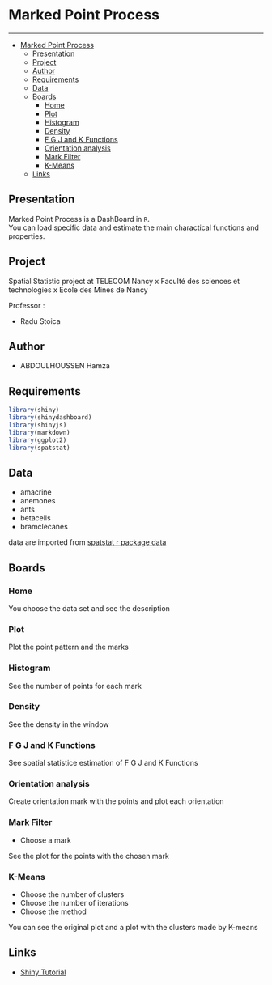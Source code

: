 # Marked Point Process

------------------------------------------------

- [Marked Point Process](#marked-point-process)
  - [Presentation](#presentation)
  - [Project](#project)
  - [Author](#author)
  - [Requirements](#requirements)
  - [Data](#data)
  - [Boards](#boards)
    - [Home](#home)
    - [Plot](#plot)
    - [Histogram](#histogram)
    - [Density](#density)
    - [F G J and K Functions](#f-g-j-and-k-functions)
    - [Orientation analysis](#orientation-analysis)
    - [Mark Filter](#mark-filter)
    - [K-Means](#k-means)
  - [Links](#links)

## Presentation

Marked Point Process is a DashBoard in `R`.  
You can load specific data and estimate the main charactical functions and properties.  

## Project
Spatial Statistic project at TELECOM Nancy x Faculté des sciences et technologies x Ecole des Mines de Nancy

Professor :
- Radu Stoica

## Author
- ABDOULHOUSSEN Hamza

## Requirements
```R
library(shiny)
library(shinydashboard)
library(shinyjs)
library(markdown)
library(ggplot2)
library(spatstat)
```

## Data
- amacrine
- anemones
- ants
- betacells
- bramclecanes

data are imported from [spatstat r package data](https://cran.r-project.org/web/packages/spatstat.data/spatstat.data.pdf)

## Boards

### Home
You choose the data set and see the description

### Plot
Plot the point pattern and the marks

### Histogram
See the number of points for each mark

### Density
See the density in the window

### F G J and K Functions
See spatial statistice estimation of F G J and K Functions

### Orientation analysis
Create orientation mark with the points and plot each orientation

### Mark Filter
- Choose a mark

See the plot for the points with the chosen mark

### K-Means
- Choose the number of clusters
- Choose the number of iterations
- Choose the method

You can see the original plot and a plot with the clusters made by K-means


## Links
- [Shiny Tutorial](https://shiny.rstudio.com/tutorial/written-tutorial/lesson1/)